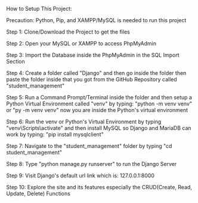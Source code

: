 How to Setup This Project:

Precaution: Python, Pip, and XAMPP/MySQL is needed to run this project

Step 1: Clone/Download the Project to get the files

Step 2: Open your MySQL or XAMPP to access PhpMyAdmin

Step 3: Import the Database inside the PhpMyAdmin in the SQL Import Section

Step 4: Create a folder called "Django" and then go inside the folder then paste the folder inside that you got from the GitHub Repository called "student_management"

Step 5: Run a Command Prompt/Terminal inside the folder and then setup a Python Virtual Environment called "venv" by typing: "python -m venv venv" or "py -m venv venv" now you are inside the Python's virtual environment

Step 6: Run the venv or Python's Virtual Environment by typing "venv\Scripts\activate" and then install MySQL so Django and MariaDB can work by typing: "pip install mysqlclient"

Step 7: Navigate to the "student_management" folder by typing "cd student_management"

Step 8: Type "python manage.py runserver" to run the Django Server

Step 9: Visit Django's default url link which is: 127.0.0.1:8000

Step 10: Explore the site and its features especially the CRUD(Create, Read, Update, Delete) Functions
